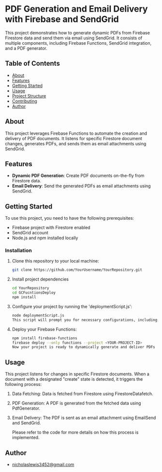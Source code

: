 # PDF Generation and Email Delivery with Firebase and SendGrid


This project demonstrates how to generate dynamic PDFs from Firebase Firestore data and send them via email using SendGrid. It consists of multiple components, including Firebase Functions, SendGrid integration, and a PDF generator.

## Table of Contents

- [About](#about)
- [Features](#features)
- [Getting Started](#getting-started)
- [Usage](#usage)
- [Project Structure](#project-structure)
- [Contributing](#contributing)
- [Author](#author)

## About

This project leverages Firebase Functions to automate the creation and delivery of PDF documents. It listens for specific Firestore document changes, generates PDFs, and sends them as email attachments using SendGrid.

## Features

- **Dynamic PDF Generation**: Create PDF documents on-the-fly from Firestore data.
- **Email Delivery**: Send the generated PDFs as email attachments using SendGrid.

## Getting Started

To use this project, you need to have the following prerequisites:

- Firebase project with Firestore enabled
- SendGrid account
- Node.js and npm installed locally

### Installation

1. Clone this repository to your local machine:

   ```bash
   git clone https://github.com/YourUsername/YourRepository.git
2. Install project dependencies

   ```bash
   cd YourRepository
   cd GCFucntionsDeploy
   npm install
   
   
3. Configure your project by running the 'deploymentScript.js':

   ```bash
   node deploymentScript.js
   This script will prompt you for necessary configurations, including Firestore project ID, collection name, SendGrid API key, and email addresses.

4. Deploy your Firebase Functions:

   ```bash
   npm install firebase-functions
   firebase deploy --only functions --project <YOUR-PROJECT-ID>
   Now your project is ready to dynamically generate and deliver PDFs via email.
   
## Usage

  This project listens for changes in specific Firestore documents. When a document with a designated "create" state is detected, it triggers the following process:

1. Data Fetching: Data is fetched from Firestore using FirestoreDatafetch.

2. PDF Generation: A PDF is generated from the fetched data using PdfGenerator.

3. Email Delivery: The PDF is sent as an email attachment using EmailSend and SendGrid.

   Please refer to the code for more details on how this process is implemented.

## Author

  - nicholaslewis3452@gmail.com
